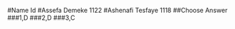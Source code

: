 #Name           Id 
#Assefa Demeke  1122
#Ashenafi Tesfaye  1118
##Choose Answer
###1,D
###2,D
###3,C

